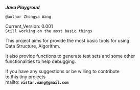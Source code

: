 **_Java Playgroud_**


`@author Zhongya Wang`

Current_Version: 0.001 \
    `Still working on the most basic things`

This project aims for provide the most basic tools for using \
Data Structure, Algorithm.

It also provide functions to generate test sets and some other \
functionalities to help debugging.

If you have any suggestions or be willing to contribute \
to this tiny projects \
mailto: **`vistar.wang@gmail.com`**




